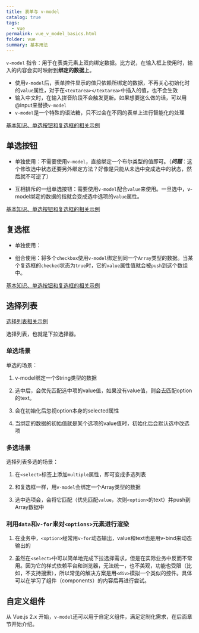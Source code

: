 ```yaml
---
title: 表单与 v-model
catalog: true
tags: 
  - vue
permalink: vue_v_model_basics.html
folder: vue
summary: 基本用法
---
```


`v-model` 指令：用于在表类元素上双向绑定数据。比方说，在输入框上使用时，输入的内容会实时映射到**绑定的数据**上。

-   使用`v-model`后，表单控件显示的值只依赖所绑定的数据，不再关心初始化时的`value`属性，对于在`<textarea></textarea>`中插入的值，也不会生效
-   输入中文时，在输入拼音阶段不会触发更新。如果想要这么做的话，可以用@input来替换`v-model`
-   `v-model`是一个特殊的语法糖，只不过会在不同的表单上进行智能化的处理

[基本知识、单选按钮和复选框的相关示例](https://jsfiddle.net/edith_tang/qnLfv70p/68/)

## 单选按钮

-   单独使用：不需要使用`v-model`，直接绑定一个布尔类型的值即可。（***问题***：这个修改选中状态还要另外绑定方法？好像是只能从未选中变成选中的状态，然后就不可逆了）

-   互相排斥的一组单选按钮：需要使用`v-model`配合`value`来使用。一旦选中，v-model绑定的数据的指就会变成选中选项的`value`属性。

[基本知识、单选按钮和复选框的相关示例](https://jsfiddle.net/edith_tang/qnLfv70p/68/)

## 复选框

-   单独使用：

-   组合使用：将多个`checkbox`使用`v-model`绑定到同一个`Array`类型的数据。当某个复选框的`checked`状态为`true`时，它的`value`属性值就会被`push`到这个数组中。

[基本知识、单选按钮和复选框的相关示例](https://jsfiddle.net/edith_tang/qnLfv70p/68/)

## 选择列表

[选择列表相关示例](https://jsfiddle.net/edith_tang/wrv2dmtp/32/)

选择列表，也就是下拉选择器。

### 单选场景

单选的场景：

1.  v-model绑定一个String类型的数据

2.  选中后，会优先匹配选中项的value值，如果没有value值，则会去匹配option的text。

3.  会在初始化后忽视option本身的selected属性

4.  当绑定的数据的初始值就是某个选项的value值时，初始化后会默认选中改选项

### 多选场景

选择列表多选的场景：

1. 在`<select>`标签上添加`multiple`属性，即可变成多选列表

2. 和复选框一样，用`v-model`会绑定一个Array类型的数据

3. 选中选项会，会将它匹配（优先匹配`value`，次则`<option>`的text）并push到Array数据中

### 利用`data`和`v-for`来对`<options>`元素进行渲染

1.  在业务中，`<option>`经常用`v-for`动态输出，value和text也是用v-bind来动态输出的

2.  虽然在`<select>`中可以简单地完成下拉选择需求，但是在实际业务中反而不常用。因为它的样式依赖平台和浏览器，无法统一，也不美观，功能也受限（比如，不支持搜索），所以常见的解决方案是用`<div>`模拟一个类似的控件。具体可以在学习了组件（components）的内容后再进行尝试。


## 自定义组件

从 Vue.js 2.x 开始，`v-model`还可以用于自定义组件，满足定制化需求，在后面章节开始介绍。